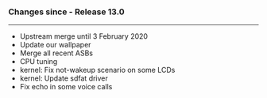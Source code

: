 ### Changes since - Release 13.0

---------------------------------------------------
* Upstream merge until 3 February 2020
* Update our wallpaper
* Merge all recent ASBs
* CPU tuning
* kernel: Fix not-wakeup scenario on some LCDs
* kernel: Update sdfat driver
* Fix echo in some voice calls
